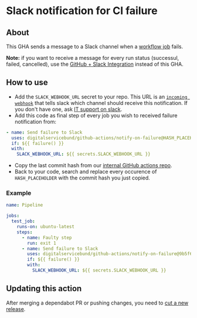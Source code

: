 # Slack notification for CI failure

## About

This GHA sends a message to a Slack channel when a [workflow job](https://docs.github.com/en/actions/learn-github-actions/understanding-github-actions#jobs) fails.

**Note:** if you want to receive a message for every run status (successul, failed, cancelled), use the [GitHub + Slack Integration](https://github.com/integrations/slack#actions-workflow-notifications) instead of this GHA.

## How to use

- Add the `SLACK_WEBHOOK_URL` secret to your repo. This URL is an [`incoming webhook`](https://api.slack.com/legacy/custom-integrations/messaging/webhooks) that tells slack which channel should receive this notification. If you don't have one, ask [IT support on slack](https://digitalservicebund.slack.com/archives/C02SB73D90F).
- Add this code as final step of every job you wish to received failure notification from:

```yaml
- name: Send failure to Slack
  uses: digitalservicebund/github-actions/notify-on-failure@HASH_PLACEHOLDER
  if: ${{ failure() }}
  with:
    SLACK_WEBHOOK_URL: ${{ secrets.SLACK_WEBHOOK_URL }}
```
- Copy the last commit hash from our [internal GitHub actions repo](https://github.com/digitalservicebund/github-actions/commits/main/notify-on-failure).
- Back to your code, search and replace every occurence of `HASH_PLACEHOLDER` with the commit hash you just copied.

### Example

```yaml
name: Pipeline

jobs:
  test_job:
    runs-on: ubuntu-latest
    steps:
      - name: Faulty step
        run: exit 1
      - name: Send failure to Slack
        uses: digitalservicebund/github-actions/notify-on-failure@9b5f6d80e0ba554a41753b05b12c61c461fca956
        if: ${{ failure() }}
        with:
          SLACK_WEBHOOK_URL: ${{ secrets.SLACK_WEBHOOK_URL }}
```

## Updating this action

After merging a dependabot PR or pushing changes, you need to [cut a new release](https://docs.github.com/en/repositories/releasing-projects-on-github/managing-releases-in-a-repository).
